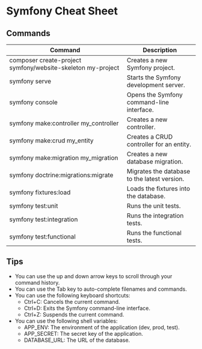 # Symfony Cheat Sheet


## Commands

Command | Description
---|---
composer create-project symfony/website-skeleton my-project | Creates a new Symfony project.
symfony serve | Starts the Symfony development server.
symfony console | Opens the Symfony command-line interface.
symfony make:controller my_controller | Creates a new controller.
symfony make:crud my_entity | Creates a CRUD controller for an entity.
symfony make:migration my_migration | Creates a new database migration.
symfony doctrine:migrations:migrate | Migrates the database to the latest version.
symfony fixtures:load | Loads the fixtures into the database.
symfony test:unit | Runs the unit tests.
symfony test:integration | Runs the integration tests.
symfony test:functional | Runs the functional tests.

## Tips

* You can use the up and down arrow keys to scroll through your command history.
* You can use the Tab key to auto-complete filenames and commands.
* You can use the following keyboard shortcuts:
    * Ctrl+C: Cancels the current command.
    * Ctrl+D: Exits the Symfony command-line interface.
    * Ctrl+Z: Suspends the current command.
* You can use the following shell variables:
    * APP_ENV: The environment of the application (dev, prod, test).
    * APP_SECRET: The secret key of the application.
    * DATABASE_URL: The URL of the database.


